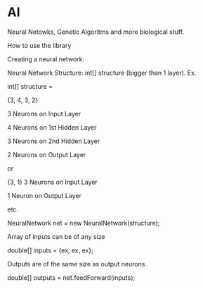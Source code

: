 # AI
Neural Netowks, Genetic Algoritms and more biological stuff.

How to use the library

Creating a neural network:

Neural Network Structure: int[] structure (bigger than 1 layer).
Ex.

int[] structure = 

{3, 4, 3, 2}

3 Neurons on Input Layer

4 Neurons on 1st Hidden Layer

3 Neurons on 2nd Hidden Layer

2 Neurons on Output Layer


or

{3, 1}
3 Neurons on Input Layer

1 Neuron on Output Layer


etc.


NeuralNetwork net = new NeuralNetwork(structure);


Array of inputs can be of any size

double[] inputs = {ex, ex, ex};

Outputs are of the same size as output neurons

double[] outputs = net.feedForward(inputs);
  
  
